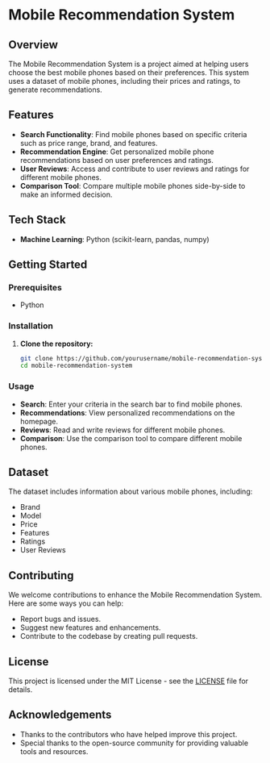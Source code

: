 # Mobile Recommendation System

## Overview
The Mobile Recommendation System is a project aimed at helping users choose the best mobile phones based on their preferences. This system uses a dataset of mobile phones, including their prices and ratings, to generate recommendations.

## Features
- **Search Functionality**: Find mobile phones based on specific criteria such as price range, brand, and features.
- **Recommendation Engine**: Get personalized mobile phone recommendations based on user preferences and ratings.
- **User Reviews**: Access and contribute to user reviews and ratings for different mobile phones.
- **Comparison Tool**: Compare multiple mobile phones side-by-side to make an informed decision.

## Tech Stack
- **Machine Learning**: Python (scikit-learn, pandas, numpy)

## Getting Started

### Prerequisites
- Python

### Installation
1. **Clone the repository:**
   ```bash
   git clone https://github.com/yourusername/mobile-recommendation-system.git
   cd mobile-recommendation-system
   ```

### Usage
- **Search**: Enter your criteria in the search bar to find mobile phones.
- **Recommendations**: View personalized recommendations on the homepage.
- **Reviews**: Read and write reviews for different mobile phones.
- **Comparison**: Use the comparison tool to compare different mobile phones.

## Dataset
The dataset includes information about various mobile phones, including:
- Brand
- Model
- Price
- Features
- Ratings
- User Reviews

## Contributing
We welcome contributions to enhance the Mobile Recommendation System. Here are some ways you can help:
- Report bugs and issues.
- Suggest new features and enhancements.
- Contribute to the codebase by creating pull requests.

## License
This project is licensed under the MIT License - see the [LICENSE](LICENSE) file for details.

## Acknowledgements
- Thanks to the contributors who have helped improve this project.
- Special thanks to the open-source community for providing valuable tools and resources.

